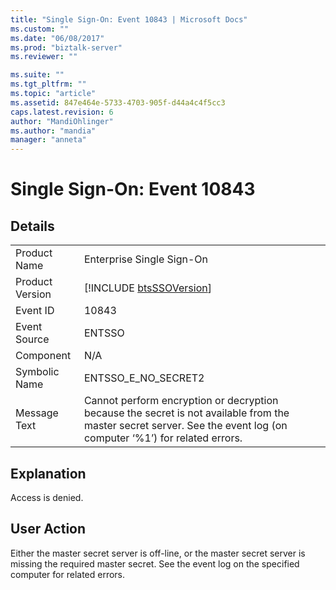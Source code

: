 ```yaml
---
title: "Single Sign-On: Event 10843 | Microsoft Docs"
ms.custom: ""
ms.date: "06/08/2017"
ms.prod: "biztalk-server"
ms.reviewer: ""

ms.suite: ""
ms.tgt_pltfrm: ""
ms.topic: "article"
ms.assetid: 847e464e-5733-4703-905f-d44a4c4f5cc3
caps.latest.revision: 6
author: "MandiOhlinger"
ms.author: "mandia"
manager: "anneta"
---
```

# Single Sign-On: Event 10843
## Details  
  
|                 |                                                                                                                                                                     |
|-----------------|---------------------------------------------------------------------------------------------------------------------------------------------------------------------|
|  Product Name   |                                                                      Enterprise Single Sign-On                                                                      |
| Product Version |                                                     [!INCLUDE [btsSSOVersion](../includes/btsssoversion-md.md)]                                                     |
|    Event ID     |                                                                                10843                                                                                |
|  Event Source   |                                                                               ENTSSO                                                                                |
|    Component    |                                                                                 N/A                                                                                 |
|  Symbolic Name  |                                                                         ENTSSO_E_NO_SECRET2                                                                         |
|  Message Text   | Cannot perform encryption or decryption because the secret is not available from the master secret server. See the event log (on computer ‘%1’) for related errors. |
  
## Explanation  
 Access is denied.  
  
## User Action  
 Either the master secret server is off-line, or the master secret server is missing the required master secret. See the event log on the specified computer for related errors.
